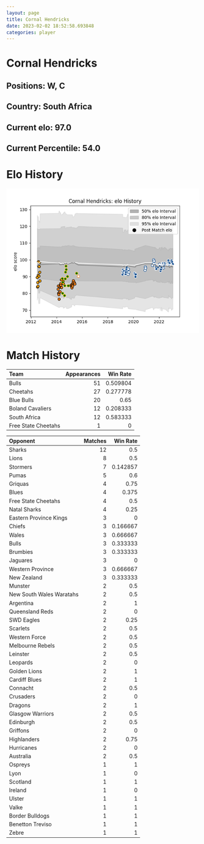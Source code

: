 ```yaml
---  
layout: page  
title: Cornal Hendricks  
date: 2023-02-02 18:52:58.693848  
categories: player  
---
```

# Cornal Hendricks

## Positions: W, C

## Country: South Africa

## Current elo: 97.0

## Current Percentile: 54.0

# Elo History


![elo history](history_CornalHendricks.png)
# Match History


| Team                |   Appearances |   Win Rate |
|:--------------------|--------------:|-----------:|
| Bulls               |            51 |   0.509804 |
| Cheetahs            |            27 |   0.277778 |
| Blue Bulls          |            20 |   0.65     |
| Boland Cavaliers    |            12 |   0.208333 |
| South Africa        |            12 |   0.583333 |
| Free State Cheetahs |             1 |   0        |

| Opponent                 |   Matches |   Win Rate |
|:-------------------------|----------:|-----------:|
| Sharks                   |        12 |   0.5      |
| Lions                    |         8 |   0.5      |
| Stormers                 |         7 |   0.142857 |
| Pumas                    |         5 |   0.6      |
| Griquas                  |         4 |   0.75     |
| Blues                    |         4 |   0.375    |
| Free State Cheetahs      |         4 |   0.5      |
| Natal Sharks             |         4 |   0.25     |
| Eastern Province Kings   |         3 |   0        |
| Chiefs                   |         3 |   0.166667 |
| Wales                    |         3 |   0.666667 |
| Bulls                    |         3 |   0.333333 |
| Brumbies                 |         3 |   0.333333 |
| Jaguares                 |         3 |   0        |
| Western Province         |         3 |   0.666667 |
| New Zealand              |         3 |   0.333333 |
| Munster                  |         2 |   0.5      |
| New South Wales Waratahs |         2 |   0.5      |
| Argentina                |         2 |   1        |
| Queensland Reds          |         2 |   0        |
| SWD Eagles               |         2 |   0.25     |
| Scarlets                 |         2 |   0.5      |
| Western Force            |         2 |   0.5      |
| Melbourne Rebels         |         2 |   0.5      |
| Leinster                 |         2 |   0.5      |
| Leopards                 |         2 |   0        |
| Golden Lions             |         2 |   1        |
| Cardiff Blues            |         2 |   1        |
| Connacht                 |         2 |   0.5      |
| Crusaders                |         2 |   0        |
| Dragons                  |         2 |   1        |
| Glasgow Warriors         |         2 |   0.5      |
| Edinburgh                |         2 |   0.5      |
| Griffons                 |         2 |   0        |
| Highlanders              |         2 |   0.75     |
| Hurricanes               |         2 |   0        |
| Australia                |         2 |   0.5      |
| Ospreys                  |         1 |   1        |
| Lyon                     |         1 |   0        |
| Scotland                 |         1 |   1        |
| Ireland                  |         1 |   0        |
| Ulster                   |         1 |   1        |
| Valke                    |         1 |   1        |
| Border Bulldogs          |         1 |   1        |
| Benetton Treviso         |         1 |   1        |
| Zebre                    |         1 |   1        |